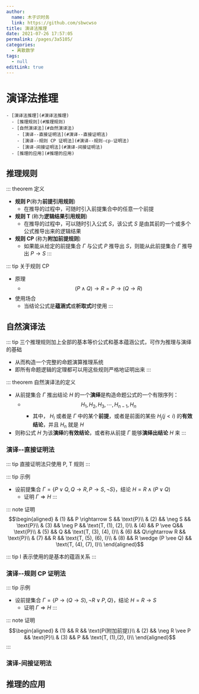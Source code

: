 ```yaml
---
author: 
  name: 木子识时务
  link: https://github.com/sbwcwso
title: 演译法推理
date: 2021-07-26 17:57:05
permalink: /pages/3a5105/
categories: 
  - 离散数学
tags: 
  - null
editLink: true
---
```


# 演译法推理


```markmap
- [演译法推理](#演译法推理)
  - [推理规则](#推理规则)
  - [自然演译法](#自然演译法)
    - [演译--直接证明法](#演译--直接证明法)
    - [演译--规则 CP 证明法](#演译--规则-cp-证明法)
    - [演译-间接证明法](#演译-间接证明法)
  - [推理的应用](#推理的应用)
```

## 推理规则

::: theorem 定义
* **规则 $\text{P}$**(称为**前提引用规则**)
  * 在推导的过程中，可随时引入前提集合中的任意一个前提
* **规则 $\text{T}$** (称为**逻辑结果引用规则**)
  * 在推导的过程中，可以随时引入公式 $S$，该公式 $S$ 是由其前的一个或多个公式推导出来的逻辑结果
* **规则 $\text{CP}$** (称为**附加前提规则**)
  * 如果能从给定的前提集合 $\Gamma$ 与公式 $P$ 推导出 $S$，则能从此前提集合 $\Gamma$ 推导出 $P → S$
:::

::: tip 关于规则 CP
* 原理
  * $$(P\wedge Q) \rightarrow R = P \rightarrow (Q \rightarrow R)$$
* 使用场合
  * 当结论公式是**蕴涵式**或**析取式**时使用
:::

## 自然演译法

::: tip 三个推理规则加上全部的基本等价公式和基本蕴涵公式，可作为推理与演绎的基础
* 从而构造一个完整的命题演算推理系统
* 即所有命题逻辑的定理都可以用这些规则严格地证明出来
:::

::: theorem 自然演译法的定义
* 从前提集合 $\Gamma$ 推出结论 $H$ 的一个**演绎**是构造命题公式的一个有限序列：
  * $$H_1, H_2, H_3, \cdots, H_{n-1}, H_n$$
    * 其中， $H_i$ 或者是 $\Gamma$ 中的某个**前提**，或者是前面的某些 $H_j (j < i)$ 的**有效结论**，并且 $H_n$ 就是 $H$
* 则称公式 $H$ 为该**演绎**的**有效结论**，或者称从前提 $\Gamma$ 能够**演绎出结论** $H$ 来
:::


### 演译--直接证明法

::: tip 直接证明法只使用 P, T 规则
:::


::: tip 示例
* 设前提集合 $\Gamma = \{P ∨ Q, Q → R, P → S, ¬S\}$，结论 $H = R ∧ (P ∨ Q)$
  * 证明 $\Gamma ⇒ H$
:::

::: note 证明
$$\begin{aligned}
& (1) && P \rightarrow S && \text{P}\\
& (2) && \neg S && \text{P}\\
& (3) && \neg P && \text{T, (1), (2), I}\\
& (4) && P \vee Q&& \text{P}\\
& (5) && Q && \text{T, (3), (4), I}\\
& (6) && Q\rightarrow R && \text{P}\\
& (7) && R && \text{T, (5), (6), I}\\
& (8) && R \wedge (P \vee Q) && \text{T, (4), (7), I}\\
\end{aligned}$$


::: tip
$\text{I}$ 表示使用的是基本的蕴涵关系
:::



### 演译--规则 CP 证明法

::: tip 示例
* 设前提集合 $\Gamma = \{P → (Q → S), ¬R ∨ P, Q\}$，结论 $H = R → S$
  * 证明 $\Gamma ⇒ H$
:::

::: note 证明
$$\begin{aligned}
& (1) && R && \text{P(附加前提)}\\
& (2) && \neg R \vee P && \text{P}\\
& (3) && P && \text{T, (1),(2), I}\\
\end{aligned}$$
:::

### 演译-间接证明法

## 推理的应用

